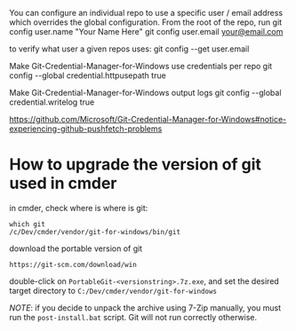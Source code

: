 

You can configure an individual repo to use a specific user / email address which overrides the global configuration. From the root of the repo, run
git config user.name "Your Name Here"
git config user.email your@email.com


to verify what user a given repos uses:
git config --get user.email


Make Git-Credential-Manager-for-Windows use credentials per repo
git config --global credential.httpusepath true

Make Git-Credential-Manager-for-Windows output logs
git config --global credential.writelog true


https://github.com/Microsoft/Git-Credential-Manager-for-Windows#notice-experiencing-github-pushfetch-problems



# How to upgrade the version of git used in cmder

in cmder, check where is where is git:
```
which git
/c/Dev/cmder/vendor/git-for-windows/bin/git
```

download the portable version of git
```
https://git-scm.com/download/win
```

double-click on `PortableGit-<versionstring>.7z.exe`, and set the desired target directory to `C:/Dev/cmder/vendor/git-for-windows`

*NOTE*: if you decide to unpack the archive using 7-Zip manually, you must
run the `post-install.bat` script. Git will not run correctly
otherwise.
